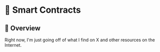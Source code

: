 # 💸 Smart Contracts

## 📖 Overview
Right now, I'm just going off of what I find on X and other resources on the Internet.

